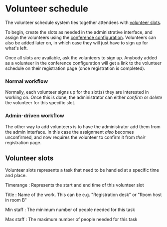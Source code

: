 # Volunteer schedule

The volunteer schedule system ties together attendees with
[volunteer slots](#slots).

To begin, create the slots as needed in the administrative interface,
and assign the volunteers using the
[conference configuration](configuring). Volunteers can also be added
later on, in which case they will just have to sign up for what's
left.

Once all slots are available, ask the volunteers to sign up. Anybody
added as a volunteer in the conference configuration will get a link
to the volunteer schedule on their registration page (once
registration is completed).

### Normal workflow

Normally, each volunteer signs up for the slot(s) they are interested
in working on. Once this is done, the administrator can either *confirm*
or *delete* the volunteer for this specific slot.

### Admin-driven workflow

The other way to add volunteers is to have the administrator add them
from the admin interface. In this case the assignment *also* becomes
unconfirmed, and now requires the volunteer to confirm it from *their*
registration page.


## Volunteer slots <a name="slots"></a>

Volunteer slots represents a task that need to be handled at a
specific time and place.

Timerange
:  Represents the start and end time of this volunteer slot

Title
:  Name of the work. This can be e.g. "Registration desk" or "Room
host in room B"

Min staff
:  The minimum number of people needed for this task

Max staff
:  The maximum number of people needed for this task


